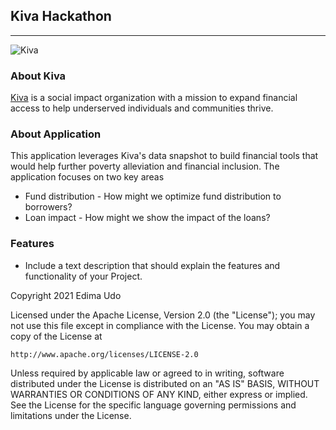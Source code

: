 ## Kiva Hackathon
***
![Kiva](http://www-kiva-org.global.ssl.fastly.net/cms/kiva_logo_2.png)

### About Kiva
[Kiva](https://www.kiva.org) is a social impact organization with a mission to expand financial access to help underserved individuals and communities thrive.

### About Application
This application leverages Kiva's data snapshot to build financial tools that would help further poverty alleviation and financial inclusion.  The application focuses on two key areas
- Fund distribution - How might we optimize fund distribution to borrowers?
- Loan impact - How might we show the impact of the loans?
 
### Features
- Include a text description that should explain the features and functionality of your Project.






Copyright 2021 Edima Udo

Licensed under the Apache License, Version 2.0 (the "License");
you may not use this file except in compliance with the License.
You may obtain a copy of the License at

    http://www.apache.org/licenses/LICENSE-2.0

Unless required by applicable law or agreed to in writing, software
distributed under the License is distributed on an "AS IS" BASIS,
WITHOUT WARRANTIES OR CONDITIONS OF ANY KIND, either express or implied.
See the License for the specific language governing permissions and
limitations under the License.